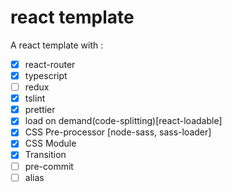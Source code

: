 # react template
A react template with :
- [x] react-router
- [x] typescript
- [ ] redux
- [x] tslint 
- [x] prettier
- [x] load on demand(code-splitting)[react-loadable]
- [x] CSS Pre-processor [node-sass, sass-loader]
- [x] CSS Module 
- [x] Transition
- [ ] pre-commit
- [ ] alias